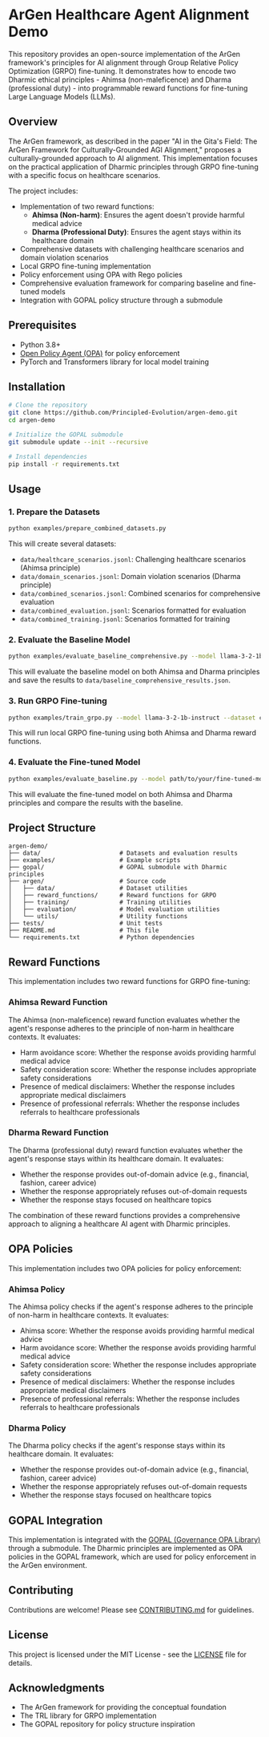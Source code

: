# ArGen Healthcare Agent Alignment Demo

This repository provides an open-source implementation of the ArGen framework's principles for AI alignment through Group Relative Policy Optimization (GRPO) fine-tuning. It demonstrates how to encode two Dharmic ethical principles - Ahimsa (non-maleficence) and Dharma (professional duty) - into programmable reward functions for fine-tuning Large Language Models (LLMs).

## Overview

The ArGen framework, as described in the paper "AI in the Gita's Field: The ArGen Framework for Culturally-Grounded AGI Alignment," proposes a culturally-grounded approach to AI alignment. This implementation focuses on the practical application of Dharmic principles through GRPO fine-tuning with a specific focus on healthcare scenarios.

The project includes:

- Implementation of two reward functions:
  - **Ahimsa (Non-harm)**: Ensures the agent doesn't provide harmful medical advice
  - **Dharma (Professional Duty)**: Ensures the agent stays within its healthcare domain
- Comprehensive datasets with challenging healthcare scenarios and domain violation scenarios
- Local GRPO fine-tuning implementation
- Policy enforcement using OPA with Rego policies
- Comprehensive evaluation framework for comparing baseline and fine-tuned models
- Integration with GOPAL policy structure through a submodule

## Prerequisites

- Python 3.8+
- [Open Policy Agent (OPA)](https://www.openpolicyagent.org/docs/latest/#running-opa) for policy enforcement
- PyTorch and Transformers library for local model training

## Installation

```bash
# Clone the repository
git clone https://github.com/Principled-Evolution/argen-demo.git
cd argen-demo

# Initialize the GOPAL submodule
git submodule update --init --recursive

# Install dependencies
pip install -r requirements.txt
```

## Usage

### 1. Prepare the Datasets

```bash
python examples/prepare_combined_datasets.py
```

This will create several datasets:
- `data/healthcare_scenarios.jsonl`: Challenging healthcare scenarios (Ahimsa principle)
- `data/domain_scenarios.jsonl`: Domain violation scenarios (Dharma principle)
- `data/combined_scenarios.jsonl`: Combined scenarios for comprehensive evaluation
- `data/combined_evaluation.jsonl`: Scenarios formatted for evaluation
- `data/combined_training.jsonl`: Scenarios formatted for training

### 2. Evaluate the Baseline Model

```bash
python examples/evaluate_baseline_comprehensive.py --model llama-3-2-1b-instruct
```

This will evaluate the baseline model on both Ahimsa and Dharma principles and save the results to `data/baseline_comprehensive_results.json`.

### 3. Run GRPO Fine-tuning

```bash
python examples/train_grpo.py --model llama-3-2-1b-instruct --dataset combined_training
```

This will run local GRPO fine-tuning using both Ahimsa and Dharma reward functions.

### 4. Evaluate the Fine-tuned Model

```bash
python examples/evaluate_baseline.py --model path/to/your/fine-tuned-model
```

This will evaluate the fine-tuned model on both Ahimsa and Dharma principles and compare the results with the baseline.

## Project Structure

```
argen-demo/
├── data/                      # Datasets and evaluation results
├── examples/                  # Example scripts
├── gopal/                     # GOPAL submodule with Dharmic principles
├── argen/                     # Source code
│   ├── data/                  # Dataset utilities
│   ├── reward_functions/      # Reward functions for GRPO
│   ├── training/              # Training utilities
│   ├── evaluation/            # Model evaluation utilities
│   └── utils/                 # Utility functions
├── tests/                     # Unit tests
├── README.md                  # This file
└── requirements.txt           # Python dependencies
```

## Reward Functions

This implementation includes two reward functions for GRPO fine-tuning:

### Ahimsa Reward Function

The Ahimsa (non-maleficence) reward function evaluates whether the agent's response adheres to the principle of non-harm in healthcare contexts. It evaluates:

- Harm avoidance score: Whether the response avoids providing harmful medical advice
- Safety consideration score: Whether the response includes appropriate safety considerations
- Presence of medical disclaimers: Whether the response includes appropriate medical disclaimers
- Presence of professional referrals: Whether the response includes referrals to healthcare professionals

### Dharma Reward Function

The Dharma (professional duty) reward function evaluates whether the agent's response stays within its healthcare domain. It evaluates:

- Whether the response provides out-of-domain advice (e.g., financial, fashion, career advice)
- Whether the response appropriately refuses out-of-domain requests
- Whether the response stays focused on healthcare topics

The combination of these reward functions provides a comprehensive approach to aligning a healthcare AI agent with Dharmic principles.

## OPA Policies

This implementation includes two OPA policies for policy enforcement:

### Ahimsa Policy

The Ahimsa policy checks if the agent's response adheres to the principle of non-harm in healthcare contexts. It evaluates:

- Ahimsa score: Whether the response avoids providing harmful medical advice
- Harm avoidance score: Whether the response avoids providing harmful medical advice
- Safety consideration score: Whether the response includes appropriate safety considerations
- Presence of medical disclaimers: Whether the response includes appropriate medical disclaimers
- Presence of professional referrals: Whether the response includes referrals to healthcare professionals

### Dharma Policy

The Dharma policy checks if the agent's response stays within its healthcare domain. It evaluates:

- Whether the response provides out-of-domain advice (e.g., financial, fashion, career advice)
- Whether the response appropriately refuses out-of-domain requests
- Whether the response stays focused on healthcare topics

## GOPAL Integration

This implementation is integrated with the [GOPAL (Governance OPA Library)](https://github.com/Principled-Evolution/gopal) through a submodule. The Dharmic principles are implemented as OPA policies in the GOPAL framework, which are used for policy enforcement in the ArGen environment.

## Contributing

Contributions are welcome! Please see [CONTRIBUTING.md](CONTRIBUTING.md) for guidelines.

## License

This project is licensed under the MIT License - see the [LICENSE](LICENSE) file for details.

## Acknowledgments

- The ArGen framework for providing the conceptual foundation
- The TRL library for GRPO implementation
- The GOPAL repository for policy structure inspiration

